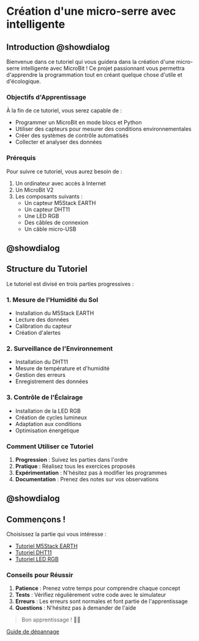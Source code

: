 # Création d'une micro-serre avec intelligente

## Introduction @showdialog

Bienvenue dans ce tutoriel qui vous guidera dans la création d'une micro-serre intelligente avec MicroBit ! Ce projet passionnant vous permettra d'apprendre la programmation tout en créant quelque chose d'utile et d'écologique.

### Objectifs d'Apprentissage

À la fin de ce tutoriel, vous serez capable de :
- Programmer un MicroBit en mode blocs et Python
- Utiliser des capteurs pour mesurer des conditions environnementales
- Créer des systèmes de contrôle automatisés
- Collecter et analyser des données

### Prérequis

Pour suivre ce tutoriel, vous aurez besoin de :
1. Un ordinateur avec accès à Internet
2. Un MicroBit V2
3. Les composants suivants :
   - Un capteur M5Stack EARTH
   - Un capteur DHT11
   - Une LED RGB
   - Des câbles de connexion
   - Un câble micro-USB

## @showdialog

## Structure du Tutoriel

Le tutoriel est divisé en trois parties progressives :

### 1. Mesure de l'Humidité du Sol
- Installation du M5Stack EARTH
- Lecture des données
- Calibration du capteur
- Création d'alertes

### 2. Surveillance de l'Environnement
- Installation du DHT11
- Mesure de température et d'humidité
- Gestion des erreurs
- Enregistrement des données

### 3. Contrôle de l'Éclairage
- Installation de la LED RGB
- Création de cycles lumineux
- Adaptation aux conditions
- Optimisation énergétique

### Comment Utiliser ce Tutoriel

1. **Progression** : Suivez les parties dans l'ordre
2. **Pratique** : Réalisez tous les exercices proposés
3. **Expérimentation** : N'hésitez pas à modifier les programmes
4. **Documentation** : Prenez des notes sur vos observations

## @showdialog

## Commençons !

Choisissez la partie qui vous intéresse :
- [Tutoriel M5Stack EARTH](https://makecode.microbit.org/#tutorial:github:ph3n4t3s/1m1-urbanfarm/tutoriel-m5stack)
- [Tutoriel DHT11](https://makecode.microbit.org/#tutorial:github:ph3n4t3s/1m1-urbanfarm/tutoriel-dht11)
- [Tutoriel LED RGB](https://makecode.microbit.org/#tutorial:github:ph3n4t3s/1m1-urbanfarm/tutoriel-led-rgb)

### Conseils pour Réussir

1. **Patience** : Prenez votre temps pour comprendre chaque concept
2. **Tests** : Vérifiez régulièrement votre code avec le simulateur
3. **Erreurs** : Les erreurs sont normales et font partie de l'apprentissage
4. **Questions** : N'hésitez pas à demander de l'aide

> Bon apprentissage ! 🌱🤖

[Guide de dépannage](https://makecode.microbit.org/#tutorial:github:ph3n4t3s/1m1-urbanfarm/guide-depannage)